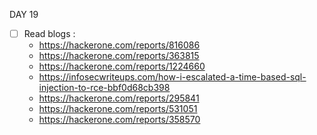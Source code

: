DAY 19
* [ ] Read blogs : 
  - https://hackerone.com/reports/816086
  - https://hackerone.com/reports/363815 
  - https://hackerone.com/reports/1224660
  - https://infosecwriteups.com/how-i-escalated-a-time-based-sql-injection-to-rce-bbf0d68cb398
  - https://hackerone.com/reports/295841
  - https://hackerone.com/reports/531051
  - https://hackerone.com/reports/358570
